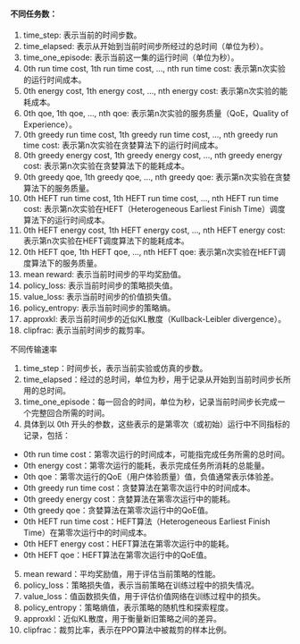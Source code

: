 #### 不同任务数：
1. time_step: 表示当前的时间步数。
2. time_elapsed: 表示从开始到当前时间步所经过的总时间（单位为秒）。
3. time_one_episode: 表示当前这一集的运行时间（单位为秒）。
4. 0th run time cost, 1th run time cost, ..., nth run time cost: 表示第n次实验的运行时间成本。
5. 0th energy cost, 1th energy cost, ..., nth energy cost: 表示第n次实验的能耗成本。
6. 0th qoe, 1th qoe, ..., nth qoe: 表示第n次实验的服务质量（QoE，Quality of Experience）。
7. 0th greedy run time cost, 1th greedy run time cost, ..., nth greedy run time cost: 表示第n次实验在贪婪算法下的运行时间成本。
8. 0th greedy energy cost, 1th greedy energy cost, ..., nth greedy energy cost: 表示第n次实验在贪婪算法下的能耗成本。
9. 0th greedy qoe, 1th greedy qoe, ..., nth greedy qoe: 表示第n次实验在贪婪算法下的服务质量。
10. 0th HEFT run time cost, 1th HEFT run time cost, ..., nth HEFT run time cost: 表示第n次实验在HEFT（Heterogeneous Earliest Finish Time）调度算法下的运行时间成本。
11. 0th HEFT energy cost, 1th HEFT energy cost, ..., nth HEFT energy cost: 表示第n次实验在HEFT调度算法下的能耗成本。
12. 0th HEFT qoe, 1th HEFT qoe, ..., nth HEFT qoe: 表示第n次实验在HEFT调度算法下的服务质量。
13. mean reward: 表示当前时间步的平均奖励值。
14. policy_loss: 表示当前时间步的策略损失值。
15. value_loss: 表示当前时间步的价值损失值。
16. policy_entropy: 表示当前时间步的策略熵。
17. approxkl: 表示当前时间步的近似KL散度（Kullback-Leibler divergence）。
18. clipfrac: 表示当前时间步的裁剪率。

不同传输速率
1. time_step：时间步长，表示当前实验或仿真的步数。
2. time_elapsed：经过的总时间，单位为秒，用于记录从开始到当前时间步长所用的总时间。
3. time_one_episode：每一回合的时间，单位为秒，记录当前时间步长完成一个完整回合所需的时间。
4. 具体到以 0th 开头的参数，这些表示的是第零次（或初始）运行中不同指标的记录，包括：
- 0th run time cost：第零次运行的时间成本，可能指完成任务所需的总时间。
- 0th energy cost：第零次运行的能耗，表示完成任务所消耗的总能量。
- 0th qoe：第零次运行的QoE（用户体验质量）值，负值通常表示体验差。
- 0th greedy run time cost：贪婪算法在第零次运行中的时间成本。
- 0th greedy energy cost：贪婪算法在第零次运行中的能耗。
- 0th greedy qoe：贪婪算法在第零次运行中的QoE值。
- 0th HEFT run time cost：HEFT算法（Heterogeneous Earliest Finish Time）在第零次运行中的时间成本。
- 0th HEFT energy cost：HEFT算法在第零次运行中的能耗。
- 0th HEFT qoe：HEFT算法在第零次运行中的QoE值。
5. mean reward：平均奖励值，用于评估当前策略的性能。
6. policy_loss：策略损失值，表示当前策略在训练过程中的损失情况。
7. value_loss：值函数损失值，用于评估价值网络在训练过程中的损失。
8. policy_entropy：策略熵值，表示策略的随机性和探索程度。
9. approxkl：近似KL散度，用于衡量新旧策略之间的差异。
10. clipfrac：裁剪比率，表示在PPO算法中被裁剪的样本比例。